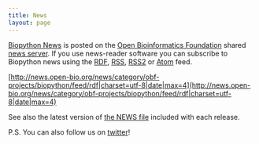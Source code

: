 ```yaml
---
title: News
layout:	page
---
```


[Biopython
News](http://news.open-bio.org/news/category/obf-projects/biopython/) is
posted on the [Open Bioinformatics Foundation](obf:OBF "wikilink")
shared [news server](http://news.open-bio.org/news/). If you use
news-reader software you can subscribe to Biopython news using the
[RDF](http://news.open-bio.org/news/category/obf-projects/biopython/feed/rdf),
[RSS](http://news.open-bio.org/news/category/obf-projects/biopython/feed/rss),
[RSS2](http://news.open-bio.org/news/category/obf-projects/biopython/feed/rss2)
or
[Atom](http://news.open-bio.org/news/category/obf-projects/biopython/feed/atom)
feed.

<rss>[http://news.open-bio.org/news/category/obf-projects/biopython/feed/rdf|charset=utf-8|date|max=4](http://news.open-bio.org/news/category/obf-projects/biopython/feed/rdf|charset=utf-8|date|max=4)</rss>

See also the latest version of [the NEWS
file](http://biopython.open-bio.org/SRC/biopython/NEWS) included with
each release.

P.S. You can also follow us on [twitter](http://twitter.com/biopython)!
